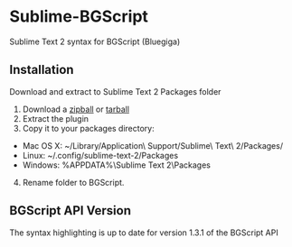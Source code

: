 Sublime-BGScript
================

Sublime Text 2 syntax for BGScript (Bluegiga)

## Installation

Download and extract to Sublime Text 2 Packages folder

1. Download a [zipball](https://github.com/breakinglabs/Sublime-BGScript/zipball/master) or [tarball](https://github.com/breakinglabs/Sublime-BGScript/tarball/master)
2. Extract the plugin
3. Copy it to your packages directory:
  * Mac OS X: ~/Library/Application\ Support/Sublime\ Text\ 2/Packages/
  * Linux: ~/.config/sublime-text-2/Packages
  * Windows: %APPDATA%\Sublime Text 2\Packages
4. Rename folder to BGScript.

## BGScript API Version

The syntax highlighting is up to date for version 1.3.1 of the BGScript API